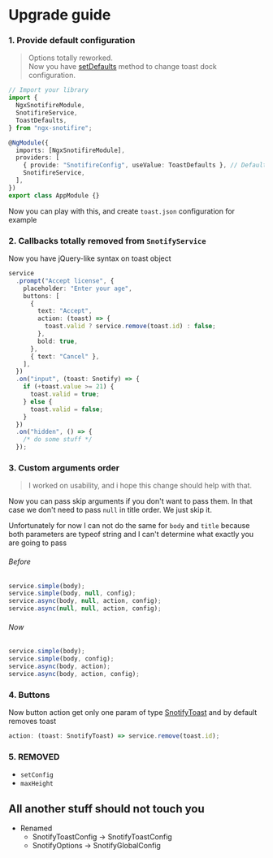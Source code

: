 # Upgrade guide

### 1. Provide default configuration

> Options totally reworked.  
>  Now you have [setDefaults](../api/options.md#setting-default-configuration) method to change toast dock configuration.

```typescript
// Import your library
import {
  NgxSnotifireModule,
  SnotifireService,
  ToastDefaults,
} from "ngx-snotifire";

@NgModule({
  imports: [NgxSnotifireModule],
  providers: [
    { provide: "SnotifireConfig", useValue: ToastDefaults }, // Default configuration
    SnotifireService,
  ],
})
export class AppModule {}
```

Now you can play with this, and create `toast.json` configuration for example

### 2. Callbacks totally removed from `SnotifyService`

Now you have jQuery-like syntax on toast object

```typescript
service
  .prompt("Accept license", {
    placeholder: "Enter your age",
    buttons: [
      {
        text: "Accept",
        action: (toast) => {
          toast.valid ? service.remove(toast.id) : false;
        },
        bold: true,
      },
      { text: "Cancel" },
    ],
  })
  .on("input", (toast: Snotify) => {
    if (+toast.value >= 21) {
      toast.valid = true;
    } else {
      toast.valid = false;
    }
  })
  .on("hidden", () => {
    /* do some stuff */
  });
```

### 3. Custom arguments order

> I worked on usability, and i hope this change should help with that.

Now you can pass skip arguments if you don't want to pass them.
In that case we don't need to pass `null` in title order. We just skip it.

Unfortunately for now I can not do the same for `body` and `title` because both parameters are typeof string and I can't determine what exactly you are going to pass

###### Before

```typescript
service.simple(body);
service.simple(body, null, config);
service.async(body, null, action, config);
service.async(null, null, action, config);
```

###### Now

```typescript
service.simple(body);
service.simple(body, config);
service.async(body, action);
service.async(body, action, config);
```

### 4. Buttons

Now button action get only one param of type [SnotifyToast](../api/model.md#snotifytoast) and by default removes toast

```typescript
action: (toast: SnotifyToast) => service.remove(toast.id);
```

### 5. REMOVED

- `setConfig`
- `maxHeight`

## All another stuff should not touch you

- Renamed
  - SnotifyToastConfig -> SnotifyToastConfig
  - SnotifyOptions -> SnotifyGlobalConfig

